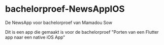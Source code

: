 # bachelorproef-NewsAppIOS
De NewsApp voor bachelorproef van Mamadou Sow

Dit is een app die gemaakt is voor de bachelorproef "Porten van een Flutter app naar een native iOS App"
